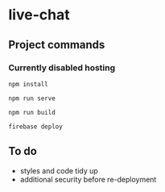 # live-chat

## Project commands
### Currently disabled hosting

`npm install`

`npm run serve`

`npm run build`

`firebase deploy`

## To do

* styles and code tidy up
* additional security before re-deployment

